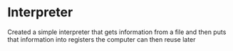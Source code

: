 # Interpreter
Created a simple interpreter that gets information from a file and then puts that information into registers the computer can then reuse later
